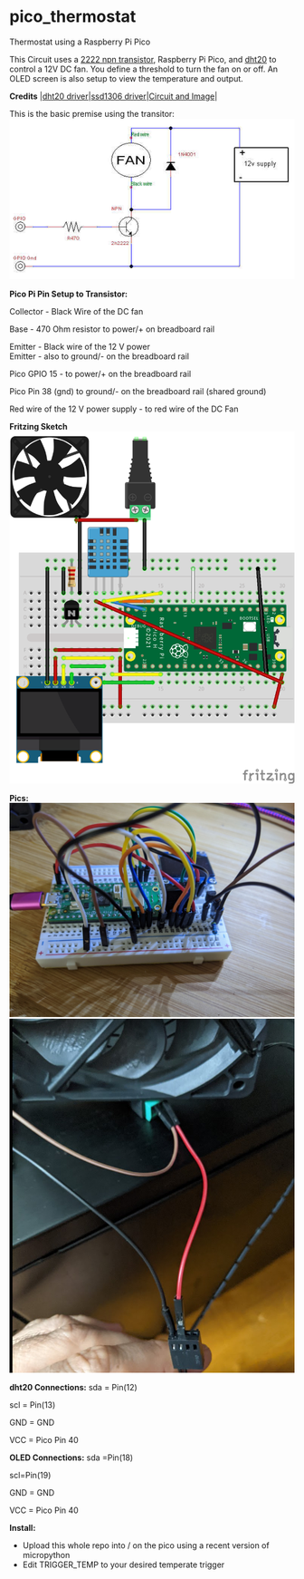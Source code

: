 # pico_thermostat
Thermostat using a Raspberry Pi Pico

This Circuit uses a [2222 npn transistor](https://www.adafruit.com/product/756), Raspberry Pi Pico, and [dht20](https://www.adafruit.com/product/5183) to control a 12V DC fan. You define a threshold to turn the fan on or off. An OLED screen is also setup to view the temperature and output.


**Credits**
|[dht20 driver](https://github.com/flrrth/pico-dht20)|[ssd1306  driver](https://github.com/stlehmann/micropython-ssd1306/blob/master/ssd1306.py)|[Circuit and Image](https://forums.raspberrypi.com/viewtopic.php?t=219897&sid=7d5c8cef37829fa4a5cbb0610ec2d0c3)|

This is the basic premise using the transitor:
![Basic Circuit using a transistor](images/tc.jpg)

**Pico Pi Pin Setup to Transistor:**

Collector - Black Wire of the DC fan 
 
Base      - 470 Ohm resistor to power/+ on  breadboard rail 
 
Emitter   - Black wire of the 12 V power  
Emitter   - also to ground/- on the breadboard rail  

Pico GPIO 15   - to power/+ on the  breadboard rail  

Pico Pin 38 (gnd) to ground/- on the breadboard rail (shared ground)  

Red wire of the 12 V power supply - to red  wire of the DC Fan  

**Fritzing Sketch**
![BreadBoard](images/bread_board_bb.png)

**Pics:**
![Pico All Connected](images/pico.jpg)
![Fan and Power](images/fan.png)

**dht20 Connections:**
sda = Pin(12)  

scl = Pin(13)  

GND = GND  

VCC = Pico Pin 40  


**OLED Connections:**
sda =Pin(18)  

scl=Pin(19)  

GND = GND  

VCC = Pico Pin 40  


**Install:**
- Upload this whole repo into / on the pico using a recent version of micropython
- Edit TRIGGER_TEMP to your desired temperate trigger

